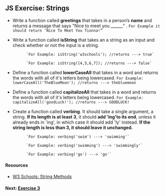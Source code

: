 ## JS Exercise: Strings 


* Write a function called **greetings** that takes in a person’s **name** and returns a message that says "Nice to meet you ______" .  `For Example it should return ‘Nice To Meet You Tionna!” `


* Write a function called **isString** that takes an a string as an input and check whether or not the input is a string. 

			`For Example: isString('w3schools'); //returns ---> true`

			`For Example: isString([4,5,6,7]); //returns ---> false`



* Define a function called **lowerCaseAll** that takes in a word and returns the words with all of it's letters being lowercased. `For Example: lowerCaseAll('TheBlueMoon'); //returns ---> thebluemoon` 



* Define a function called **capitalizeAll** that takes in a word and returns the words with all of it's letters being lowercased. `For Example: capitalizeAll('goodLuck!'); //returns ---> GOODLUCK!` 


* Create a function called **verbing**. It should take a single argument, a string. **If its length is at least 3**, it should **add 'ing'to its end**, unless it already ends in 'ing', in which case it should add 'ly' instead. **If the string length is less than 3, it should leave it unchanged.**

			`For Example: verbing('swim') ---> 'swimming'`

			`For Example: verbing('swimming') ---> 'swimmingly'`

			`For Example: verbing('go') ---> 'go'`


#### Resources

* [W3 Schools: String Methods](https://www.w3schools.com/js/js_string_methods.asp)


#### Next: [Exercise 3](https://github.com/HarlemBusinessAlliance/WebDevelopmentSquad/blob/master/breakdown_javascript_pt2/exercise3.md)